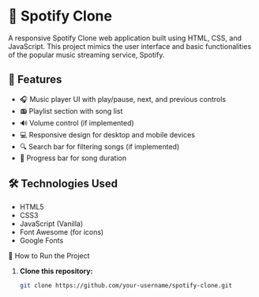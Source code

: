 # 🎵 Spotify Clone

A responsive Spotify Clone web application built using HTML, CSS, and JavaScript. This project mimics the user interface and basic functionalities of the popular music streaming service, Spotify.


## 🚀 Features

- 🎧 Music player UI with play/pause, next, and previous controls
- 📻 Playlist section with song list
- 🔊 Volume control (if implemented)
- 💻 Responsive design for desktop and mobile devices
- 🔍 Search bar for filtering songs (if implemented)
- 🔄 Progress bar for song duration

## 🛠️ Technologies Used

- HTML5
- CSS3
- JavaScript (Vanilla)
- Font Awesome (for icons)
- Google Fonts

🧰 How to Run the Project

1. **Clone this repository:**
   ```bash
   git clone https://github.com/your-username/spotify-clone.git


